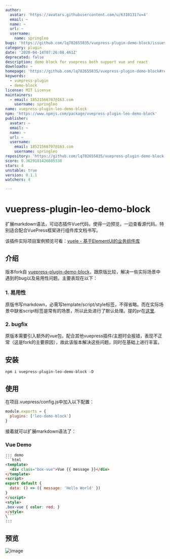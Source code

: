 ```yaml
---
author:
  avatar: 'https://avatars.githubusercontent.com/u/6310131?v=4'
  email: ~
  name: ~
  url: ~
  username:
    name: springleo
bugs: 'https://github.com/lq782655835/vuepress-plugin-demo-block/issues'
category: plugin
date: '2020-04-14T07:26:08.461Z'
deprecated: false
description: demo block for vuepress both support vue and react
downloads: ~
homepage: 'https://github.com/lq782655835/vuepress-plugin-demo-block#readme'
keywords:
  - vuepress-plugin
  - demo-block
license: MIT License
maintainers:
  - email: 18521566707@163.com
    username: springleo
name: vuepress-plugin-leo-demo-block
npm: 'https://www.npmjs.com/package/vuepress-plugin-leo-demo-block'
publisher:
  avatar: ~
  email: ~
  name: ~
  url: ~
  username:
    email: 18521566707@163.com
    username: springleo
repository: 'https://github.com/lq782655835/vuepress-plugin-demo-block'
score: 0.3629181426885338
stars: 4
unstable: true
version: 0.1.1
watchers: 4

---
```


# vuepress-plugin-leo-demo-block

扩展markdown语法，可动态插件Vue代码，使得一边预览，一边查看源代码。特别适合配合VuePress框架进行组件库文档书写。

该插件实际项目案例预览可看：[vuele - 基于ElementUI的业务组件库](https://lq782655835.github.io/vuele/)

## 介绍

版本fork自 [vuepress-plugin-demo-block](https://github.com/xiguaxigua/vuepress-plugin-demo-block)，跟原版比较，解决一些实际场景中遇到的bug以及易用性问题。主要表现在以下：

### 1. 易用性

原版书写markdown，必需写template/script/style标签，不得省略。而在实际场景中缺省script标签是常有的场景，所以此处进行了默认处理。提的pr在[这里](https://github.com/xiguaxigua/vuepress-plugin-demo-block/pull/23).

### 2. bugfix

原版本需要引入额外的vue包，配合其他vuepress插件/主题时会报错，表现不正常（这是fork的主要原因），故此该版本解决这些问题，同时在基础上进行丰富。

## 安装

```
npm i vuepress-plugin-leo-demo-block -D
```

## 使用

在项目.vuepress/config.js中加入以下配置：
```js
module.exports = {
  plugins: ['leo-demo-block']
}
```

接着就可以扩展markdown语法了：

### Vue Demo

```html
::: demo
```html
<template>
  <div class="box-vue">Vue {{ message }}</div>
</template>
<script>
export default {
  data: () => ({ message: 'Hello World' })
}
</script>
<style>
.box-vue { color: red; }
</style>
\```
:::
```

## 预览

![image](https://user-images.githubusercontent.com/6310131/79427654-9b74e380-7ff7-11ea-83f5-d4af5e3c3aed.png)

